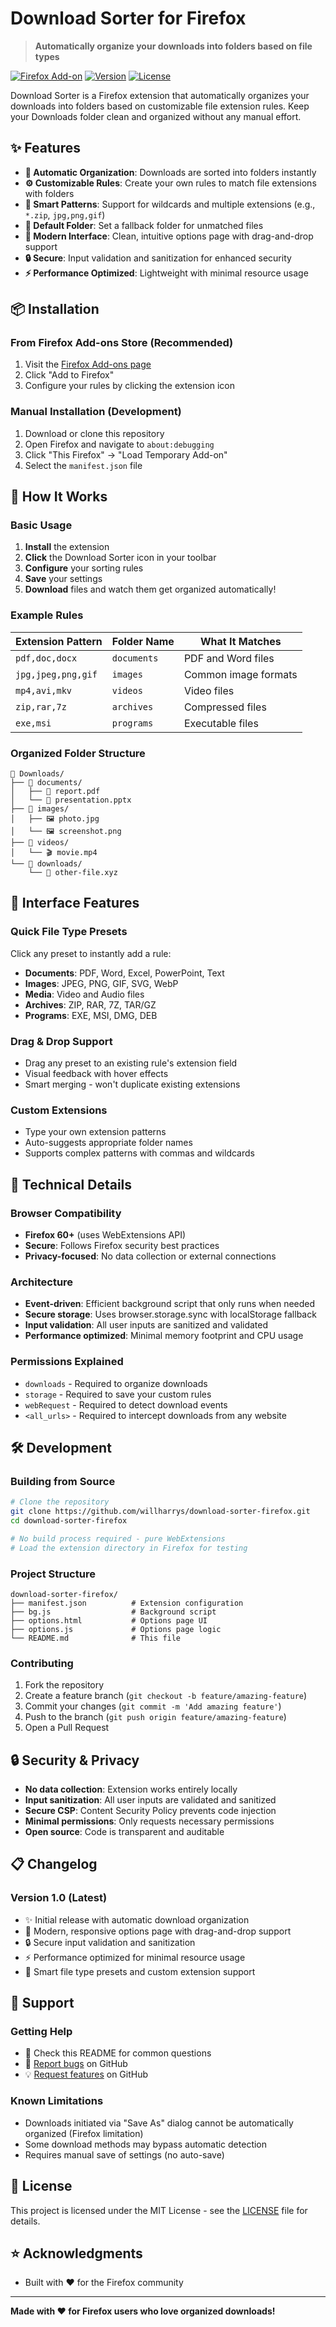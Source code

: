 # Download Sorter for Firefox

> **Automatically organize your downloads into folders based on file types**

[![Firefox Add-on](https://img.shields.io/badge/Firefox-Add--on-orange?logo=firefox)](https://addons.mozilla.org/firefox/addon/DownloadSorter4Firefox/)
[![Version](https://img.shields.io/badge/version-1.0-blue)](https://github.com/willharrys/DownloadSorter4Firefox/releases)
[![License](https://img.shields.io/badge/license-MIT-green)](LICENSE)

Download Sorter is a Firefox extension that automatically organizes your downloads into folders based on customizable file extension rules. Keep your Downloads folder clean and organized without any manual effort.

## ✨ Features

- **🚀 Automatic Organization**: Downloads are sorted into folders instantly
- **⚙️ Customizable Rules**: Create your own rules to match file extensions with folders
- **🎯 Smart Patterns**: Support for wildcards and multiple extensions (e.g., `*.zip`, `jpg,png,gif`)
- **📁 Default Folder**: Set a fallback folder for unmatched files
- **🎨 Modern Interface**: Clean, intuitive options page with drag-and-drop support
- **🔒 Secure**: Input validation and sanitization for enhanced security
- **⚡ Performance Optimized**: Lightweight with minimal resource usage

## 📦 Installation

### From Firefox Add-ons Store (Recommended)
1. Visit the [Firefox Add-ons page](https://addons.mozilla.org/firefox/addon/download-sorter/)
2. Click "Add to Firefox"
3. Configure your rules by clicking the extension icon

### Manual Installation (Development)
1. Download or clone this repository
2. Open Firefox and navigate to `about:debugging`
3. Click "This Firefox" → "Load Temporary Add-on"
4. Select the `manifest.json` file

## 🎯 How It Works

### Basic Usage
1. **Install** the extension
2. **Click** the Download Sorter icon in your toolbar
3. **Configure** your sorting rules
4. **Save** your settings
5. **Download** files and watch them get organized automatically!

### Example Rules
| Extension Pattern | Folder Name | What It Matches |
|-------------------|-------------|-----------------|
| `pdf,doc,docx` | `documents` | PDF and Word files |
| `jpg,jpeg,png,gif` | `images` | Common image formats |
| `mp4,avi,mkv` | `videos` | Video files |
| `zip,rar,7z` | `archives` | Compressed files |
| `exe,msi` | `programs` | Executable files |

### Organized Folder Structure
```
📁 Downloads/
├── 📁 documents/
│   ├── 📄 report.pdf
│   └── 📄 presentation.pptx
├── 📁 images/
│   ├── 🖼️ photo.jpg
│   └── 🖼️ screenshot.png
├── 📁 videos/
│   └── 🎬 movie.mp4
└── 📁 downloads/
    └── 📄 other-file.xyz
```

## 🎨 Interface Features

### Quick File Type Presets
Click any preset to instantly add a rule:
- **Documents**: PDF, Word, Excel, PowerPoint, Text
- **Images**: JPEG, PNG, GIF, SVG, WebP
- **Media**: Video and Audio files
- **Archives**: ZIP, RAR, 7Z, TAR/GZ
- **Programs**: EXE, MSI, DMG, DEB

### Drag & Drop Support
- Drag any preset to an existing rule's extension field
- Visual feedback with hover effects
- Smart merging - won't duplicate existing extensions

### Custom Extensions
- Type your own extension patterns
- Auto-suggests appropriate folder names
- Supports complex patterns with commas and wildcards

## 🔧 Technical Details

### Browser Compatibility
- **Firefox 60+** (uses WebExtensions API)
- **Secure**: Follows Firefox security best practices
- **Privacy-focused**: No data collection or external connections

### Architecture
- **Event-driven**: Efficient background script that only runs when needed
- **Secure storage**: Uses browser.storage.sync with localStorage fallback
- **Input validation**: All user inputs are sanitized and validated
- **Performance optimized**: Minimal memory footprint and CPU usage

### Permissions Explained
- `downloads` - Required to organize downloads
- `storage` - Required to save your custom rules
- `webRequest` - Required to detect download events
- `<all_urls>` - Required to intercept downloads from any website

## 🛠️ Development

### Building from Source
```bash
# Clone the repository
git clone https://github.com/willharrys/download-sorter-firefox.git
cd download-sorter-firefox

# No build process required - pure WebExtensions
# Load the extension directory in Firefox for testing
```

### Project Structure
```
download-sorter-firefox/
├── manifest.json          # Extension configuration
├── bg.js                  # Background script
├── options.html           # Options page UI
├── options.js             # Options page logic
└── README.md              # This file
```

### Contributing
1. Fork the repository
2. Create a feature branch (`git checkout -b feature/amazing-feature`)
3. Commit your changes (`git commit -m 'Add amazing feature'`)
4. Push to the branch (`git push origin feature/amazing-feature`)
5. Open a Pull Request

## 🔒 Security & Privacy

- **No data collection**: Extension works entirely locally
- **Input sanitization**: All user inputs are validated and sanitized
- **Secure CSP**: Content Security Policy prevents code injection
- **Minimal permissions**: Only requests necessary permissions
- **Open source**: Code is transparent and auditable

## 📋 Changelog

### Version 1.0 (Latest)
- ✨ Initial release with automatic download organization
- 🎨 Modern, responsive options page with drag-and-drop support
- 🔒 Secure input validation and sanitization
- ⚡ Performance optimized for minimal resource usage
- 🎯 Smart file type presets and custom extension support

## 🤝 Support

### Getting Help
- 📖 Check this README for common questions
- 🐛 [Report bugs](https://github.com/willharrys/DownloadSorter4Firefox/issues) on GitHub
- 💡 [Request features](https://github.com/willharrys/DownloadSorter4Firefox/issues) on GitHub

### Known Limitations
- Downloads initiated via "Save As" dialog cannot be automatically organized (Firefox limitation)
- Some download methods may bypass automatic detection
- Requires manual save of settings (no auto-save)

## 📄 License

This project is licensed under the MIT License - see the [LICENSE](LICENSE) file for details.

## ⭐ Acknowledgments

- Built with ❤️ for the Firefox community

---

**Made with ❤️ for Firefox users who love organized downloads!**

